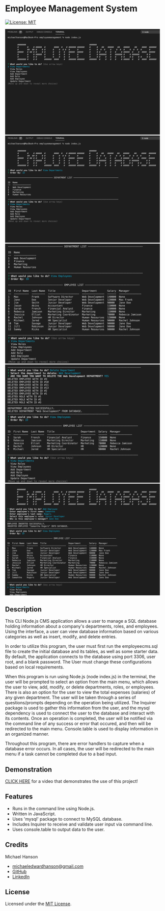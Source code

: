 # Employee Management System
[![License: MIT](https://img.shields.io/badge/License-MIT-yellow.svg)](https://opensource.org/licenses/MIT)

![Screenshot of Employee Management System](./assets/images/empdb1.jpg)
![Screenshot of Employee Management System](./assets/images/empdb2.jpg)
![Screenshot of Employee Management System](./assets/images/empdb3.jpg)
![Screenshot of Employee Management System](./assets/images/empdb4.jpg)
![Screenshot of Employee Management System](./assets/images/empdb5.jpg)

## Description 

This CLI Node.js CMS application allows a user to manage a SQL database holding information about a company's departments, roles, and employees. Using the interface, a user can view database information based on various categories as well as insert, modify, and delete entries.  

In order to utilize this program, the user must first run the employeecms.sql file to create the initial database and its tables, as well as some starter data. By default, the application connects to the database using port 3306, user root, and a blank password. The User must change these configurations based on local requirements.  

When this program is run using Node.js (node index.js) in the terminal, the user will be prompted to select an option from the main menu, which allows the user to view, add, modify, or delete departments, roles, or employees. There is also an option for the user to view the total expenses (salaries) of any given department. The user will be taken through a series of questions/prompts depending on the operation being utilized. The Inquirer package is used to gather this information from the user, and the mysql dependency is used to connect the user to the database and interact with its contents. Once an operation is completed, the user will be notified via the command line of any success or error that occured, and then will be redirected to the main menu. Console.table is used to display information in an organized manner. 

Throughout this program, there are error handlers to capture when a database error occurs. In all cases, the user will be redirected to the main menu if a task cannot be completed due to a bad input. 

## Demonstration

[CLICK HERE](https://drive.google.com/file/d/1jZLimYBGTlLh_uMvtHY412uBlPzvbiYu/view) for a video that demonstrates the use of this project! 

## Features

* Runs in the command line using Node.js.
* Written in JavaScript. 
* Uses 'mysql' package to connect to MySQL database. 
* Includes Inquirer to receive and validate user input via command line. 
* Uses console.table to output data to the user.  

## Credits

Michael Hanson
* michaeledwardhanson@gmail.com
* [GitHub](https://github.com/mhans003)
* [LinkedIn](https://www.linkedin.com/in/michaeledwardhanson/)

## License 

Licensed under the [MIT License](./LICENSE.txt).